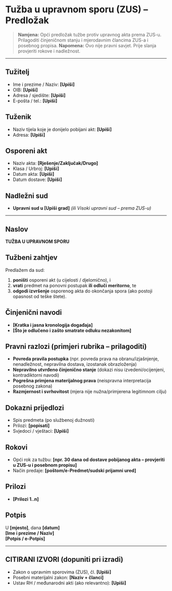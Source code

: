 # Tužba u upravnom sporu (ZUS) – Predložak

> **Namjena:** Opći predložak tužbe protiv upravnog akta prema ZUS-u. Prilagoditi činjeničnom stanju i mjerodavnim člancima ZUS-a i posebnog propisa.
> **Napomena:** Ovo nije pravni savjet. Prije slanja provjeriti rokove i nadležnost.

---

## Tužitelj
- Ime i prezime / Naziv: **[Upiši]**
- OIB: **[Upiši]**
- Adresa / sjedište: **[Upiši]**
- E-pošta / tel.: **[Upiši]**

## Tuženik
- Naziv tijela koje je donijelo pobijani akt: **[Upiši]**
- Adresa: **[Upiši]**

## Osporeni akt
- Naziv akta: **[Rješenje/Zaključak/Drugo]**
- Klasa / Urbroj: **[Upiši]**
- Datum akta: **[Upiši]**
- Datum dostave: **[Upiši]**

## Nadležni sud
- **Upravni sud u [Upiši grad]** *(ili Visoki upravni sud – prema ZUS-u)*

---

## Naslov
**TUŽBA U UPRAVNOM SPORU**

## Tužbeni zahtjev
Predlažem da sud:
1. **poništi** osporeni akt (u cijelosti / djelomično), i
2. **vrati** predmet na ponovni postupak **ili** **odluči meritorno**, te
3. **odgodi izvršenje** osporenog akta do okončanja spora (ako postoji opasnost od teške štete).

## Činjenični navodi
- **[Kratka i jasna kronologija događaja]**
- **[Što je odlučeno i zašto smatrate odluku nezakonitom]**

## Pravni razlozi (primjeri rubrika – prilagoditi)
- **Povreda pravila postupka** (npr. povreda prava na obranu/izjašnjenje, nenadležnost, nepravilna dostava, izostanak obrazloženja)
- **Nepravilno utvrđeno činjenično stanje** (dokazi nisu izvedeni/ocijenjeni, kontradiktorni navodi)
- **Pogrešna primjena materijalnog prava** (neispravna interpretacija posebnog zakona)
- **Razmjernost i svrhovitost** (mjera nije nužna/primjerena legitimnom cilju)

## Dokazni prijedlozi
- Spis predmeta (po službenoj dužnosti)
- Prilozi: **[popisati]**
- Svjedoci / vještaci: **[Upiši]**

## Rokovi
- Opći rok za tužbu: **[npr. 30 dana od dostave pobijanog akta – provjeriti u ZUS-u i posebnom propisu]**
- Način predaje: **[poštom/e-Predmet/sudski prijamni ured]**

## Prilozi
- **[Prilozi 1..n]**

## Potpis
U **[mjesto]**, dana **[datum]**  
**[Ime i prezime / Naziv]**  
**[Potpis / e-Potpis]**

---

## CITIRANI IZVORI (dopuniti pri izradi)
- Zakon o upravnim sporovima (ZUS), čl. **[Upiši]**
- Posebni materijalni zakon: **[Naziv + članci]**
- Ustav RH / međunarodni akti (ako relevantno): **[Upiši]**
